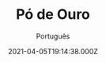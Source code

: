 ---
id: '4ca1cfb3-9114-4b78-bb63-dcde1e3c794c'
type: 'movie' # Filme, Série, Anime
title: "Pó de Ouro"
synopsis: ["Em algum lugar na fronteira do México, dois garimpeiros amigos de longa data usam mapas antigos e lendas contadas na busca de um suposto navio fantasma, que supostamente teria sido enterrado nas areias do deserto a milenios, quado o oceano secou.",
]
originalTitle: "Gold Dust"
date: '2021-04-05T19:14:38.000Z'
update: '2021-04-05T19:14:38.000Z'
releaseDate: '2020-04-07T03:00:00.000Z'
imdb:
  rating: '4' # 8.5
  id: '' # tt0470752
duration: '1h 40 Min'
trailer:
  urls: [
    'M_o2z9jU_VE',
  ]
tags: ['1080p']
genre: ['Aventura', 'Comédia'] #
quality: 'WEB-DL' # BluRay, WEB-DL, HDTV, WEB-DL4K, WEB-DLe
format: 'Mkv' # MKV, MP4, TS
audio: 'Inglês' # Dublado, Legendado, Dual Audio, Dub & Leg
subtitle: 'Português' # Português, inglês,
size: '2.27 GB' # 4.8 GB
audioQuality: 10
videoQuality: 10
directors: []
#  - name: 'Lana Wachowski'
#    image: ''
#  - name: 'Lilly Wachowski'
#    image: ''
cast: []
#  - name: 'Keanu Reeves'
#    image: ''
#    characterName: 'Neo'
writers: []
#  - name: ''
#    image: ''
maturityRating:
  age: '' # L , 10, 12, 14, 16, 18
  topics: [''] # Violence, Illegal drugs, Inappropriate Language, Legal Drugs, Sexual Content, Extreme Violence
###########################################
download:
  
  - url: 'magnet:?xt=urn:btih:2A0969E853DD6AB252EB06354F29FA0ADE52BD38&dn=Gold.Dust.2020.1080p.WEBRip.Legendado.mkv&tr=udp%3a%2f%2ftracker.openbittorrent.com%3a1337%2fannounce&tr=udp%3a%2f%2ftracker.opentrackr.org%3a1337%2fannounce'
    resolution: '1080p' # 720p, 1080p, 4K,
    audio: 'Legendado' # Dublado, Legendado, Dual Audio
    size: '' # 4.8 GB
    quality: '' # BluRay, WEB-DL
    format: '' # MKV
images:
  cover: '/assets/movies/po-de-ouro.jpg'
  background: '/assets/movies/'
---